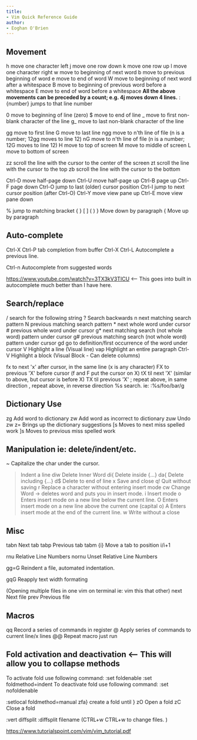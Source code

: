 ```yaml
---
title:
- Vim Quick Reference Guide
author:
- Eoghan O'Brien
---
```


## Movement

h   move one character left
j   move one row down
k   move one row up
l   move one character right
w   move to beginning of next word
b   move to previous beginning of word
e   move to end of word
W   move to beginning of next word after a whitespace
B   move to beginning of previous word before a whitespace
E   move to end of word before a whitespace
**All the above movements can be preceded by a count; e.g. 4j moves down 4 lines.**
:{number} jumps to that line number

0   move to beginning of line (zero)
$   move to end of line
_   move to first non-blank character of the line
g\_  move to last non-blank character of the line

gg  move to first line
G   move to last line
ngg move to n'th line of file (n is a number; 12gg moves to line 12)
nG  move to n'th line of file (n is a number; 12G moves to line 12)
H   move to top of screen
M   move to middle of screen
L   move to bottom of screen

zz  scroll the line with the cursor to the center of the screen
zt  scroll the line with the cursor to the top
zb  scroll the line with the cursor to the bottom

Ctrl-D  move half-page down
Ctrl-U  move half-page up
Ctrl-B  page up
Ctrl-F  page down
Ctrl-O  jump to last (older) cursor position
Ctrl-I  jump to next cursor position (after Ctrl-O)
Ctrl-Y  move view pane up
Ctrl-E  move view pane down

%   jump to matching bracket { } [ ] ( )
}   Move down by paragraph
{   Move up by paragraph

## Auto-complete

Ctrl-X Ctrl-P tab completion from buffer
Ctrl-X Ctrl-L Autocomplete a previous line.

Ctrl-n  Autocomplete from suggested words

https://www.youtube.com/watch?v=3TX3kV3TICU <-- This goes into built in
	autocomplete much better than I have here.

## Search/replace

/   search for the following string
?   Search backwards
n   next matching search pattern
N   previous matching search pattern
\*   next whole word under cursor
\#   previous whole word under cursor
g\*  next matching search (not whole word) pattern under cursor
g#  previous matching search (not whole word) pattern under cursor
gd  go to definition/first occurrence of the word under cursor
V   Highlight a line (Visual line)
vap Highlight an entire paragraph
Ctrl-V Highlight a block (Visual Block - Can delete columns)

fx  to next 'x' after cursor, in the same line (x is any character)
FX  to previous 'X' before cursor (f and F put the cursor on X)
tX  til next 'X' (similar to above, but cursor is before X)
TX  til previous 'X'
;   repeat above, in same direction
,   repeat above, in reverse direction
%s   search. ie: :%s/foo/bar/g

## Dictionary Use
zg  Add word to dictionary
zw  Add word as incorrect to dictionary
zuw Undo zw
z=  Brings up the dictionary suggestions
[s  Moves to next miss spelled work
]s  Moves to previous miss spelled work

## Manipulation ie: delete/indent/etc.

~   Capitalize the char under the cursor.
>   Indent a line
diw Delete Inner Word
di{ Delete inside {...}
da{ Delete including {...}
d$  Delete to end of line
x   Save and close
q!  Quit without saving
r   Replace a character without entering insert mode
cw  Change Word -> deletes word and puts you in insert mode.
i   Insert mode
o   Enters insert mode on a new line below the current line.
O   Enters insert mode on a new line above the current one (capital o)
A   Enters insert mode at the end of the current line.
w   Write without a close

## Misc

tabn Next tab
tabp Previous tab
tabm {i} Move a tab to position i/i+1

rnu  	Relative Line Numbers
nornu	Unset Relative Line Numbers

gg=G Reindent a file, automated indentation.

gqG  Reapply text width formating

(Opening multiple files in one vim on terminal ie: vim this that other)
next Next file
prev Previous file

## Macros

q<letter><commands>q Record a series of commands in register <letter>
<number>@<letter>    Apply series of commands to current line/x lines
@@		     Repeat macro just run

## Fold activation and deactivation <-- This will allow you to collapse methods

To activate fold use following command:
:set foldenable
:set foldmethod=indent
To deactivate fold use following command:
:set nofoldenable 

:setlocal foldmethod=manual
zfa} create a fold until }
zO   Open a fold
zC   Close a fold

:vert diffsplit <filename>
:diffsplit filename		(CTRL+w CTRL+w to change files. )



https://www.tutorialspoint.com/vim/vim_tutorial.pdf
